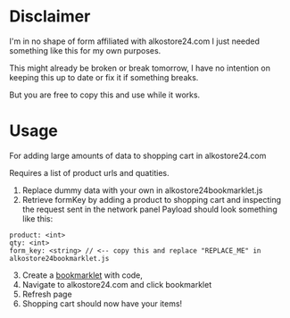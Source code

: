 # Disclaimer

I'm in no shape of form affiliated with alkostore24.com
I just needed something like this for my own purposes.

This might already be broken or break tomorrow,
I have no intention on keeping this up to date or fix it if something breaks.

But you are free to copy this and use while it works.

# Usage

For adding large amounts of data to shopping cart in alkostore24.com

Requires a list of product urls and quatities.

1. Replace dummy data with your own in alkostore24bookmarklet.js
2. Retrieve formKey by adding a product to shopping cart and inspecting the request sent in the network panel
   Payload should look something like this:

```
product: <int>
qty: <int>
form_key: <string> // <-- copy this and replace "REPLACE_ME" in alkostore24bookmarklet.js
```

3. Create a [bookmarklet](https://support.mozilla.org/en-US/kb/bookmarklets-perform-common-web-page-tasks) with code,
4. Navigate to alkostore24.com and click bookmarklet
5. Refresh page
6. Shopping cart should now have your items!
